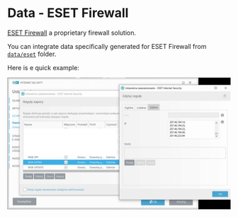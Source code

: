 # Data - ESET Firewall

[ESET Firewall](https://www.eset.com/us/firewall/) a proprietary firewall solution.

You can integrate data specifically generated for ESET Firewall from [`data/eset`](../../data/eset) folder.

Here is e quick example:

![](../.res/data/eset/eset-firewall-20200123.png)
